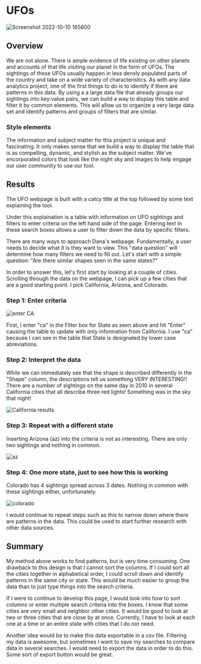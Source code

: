 # UFOs
![Screenshot 2022-10-10 165600](https://user-images.githubusercontent.com/109319148/194951148-aa1308e2-789e-4c4c-80a0-c225e1c7c4dc.png)

## Overview

We are not alone. There is ample evidence of life existing on other planets and accounts of that life visiting our planet in the form of UFOs. The sightings of these UFOs usually happen in less densly populated parts of the country and take on a wide variety of characteristics. As with any data analytics project, one of the first things to do is to identify if there are patterns in this data. By using a a large data file that already groups our sightings into key:value pairs, we can build a way to display this table and filter it by common elements. This will allow us to organize a very large data set and identify patterns and groups of filters that are similar.

### Style elements

The information and subject matter for this project is unique and fascinating. It only makes sense that we build a way to display the table that is as compelling, dynamic, and stylish as the subject matter. We've encorporated colors that look like the night sky and images to help engage our user community to use our tool.

## Results

The UFO webpage is built with a catcy title at the top followed by some text explaining the tool. 

Under this explaination is a table with information on UFO sightings and filters to enter criteria on the left hand side of the page. Entering text in these search boxes allows a user to filter down the data by specific filters.


There are many ways to approach Dana's webpage. Fundamentally, a user needs to decide what it is they want to view. This "data question" will determine how many filters we need to fill out. Let's start with a simple question: "Are there similar shapes seen in the same states?"

In order to answer this, let's first start by looking at a couple of cities. Scrolling through the data on the webpage, I can pick up a few cities that are a good starting point. I pick California, Arizona, and Colorado.

### Step 1: Enter criteria
![enter CA](https://user-images.githubusercontent.com/109319148/194952411-0e1fb7be-df9f-447a-b533-dc20b641ee00.png)

First, I enter "ca" in the Filter box for State as seen above and hit "Enter" causing the table to update with only information from California. I use "ca" because I can see in the table that State is designated by lower case abreviations. 

### Step 2: Interpret the data

While we can immediately see that the shape is described differently in the "Shape" column, the descriptions tell us something VERY INTERESTING!! There are a number of sightings on the same day in 2010 in several California cities that all describe three red lights! Something was in the sky that night!

![California results](https://user-images.githubusercontent.com/109319148/194952966-05c61212-d5b5-453c-bd65-ccf8ce57d8be.png)


### Step 3: Repeat with a different state

Inserting Arizona (az) into the criteria is not as interesting. There are only two sightings and nothing in common. 

![az](https://user-images.githubusercontent.com/109319148/194953198-fb3ad7a7-8674-4ae8-a50f-d1b593766511.png)

### Step 4: One more state, just to see how this is working

Colorado has 4 sightings spread across 3 dates. Nothing in common with these sightings either, unfortunately. 

![colorado](https://user-images.githubusercontent.com/109319148/194953434-6577b991-5e29-4aca-855c-e195cb0580fe.png)

I would continue to repeat steps such as this to narrow down where there are patterns in the data. This could be used to start further research with other data sources.


## Summary

My method above works to find patterns, but is very time consuming. One drawback to this design is that I cannot sort the columns. If I could sort all the cities together in alphabetical order, I could scroll down and identify patterns in the same city or state. This would be much easier to group the data than to just type things into the search criteria.

If I were to continue to develop this page, I would look into how to sort columns or enter multiple search criteria into the boxes. I know that some cities are very small and neighbor other cities. It would be good to look at two or three cities that are close by at once. Currently, I have to look at each one at a time or an entire state with cities that I do not need.

Another idea would be to make this data exportable in a csv file. Filtering my data is awesome, but sometimes I want to save my searches to compare data in several searches. I would need to export the data in order to do this. Some sort of export button would be great.
